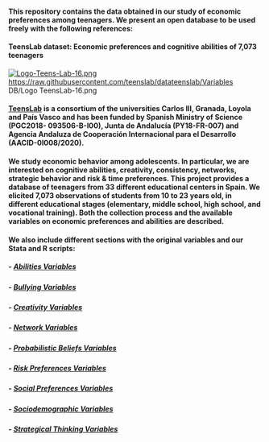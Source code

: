 #### This repository contains the data obtained in our study of economic preferences among teenagers. We present an open database to be used freely with the following references:
#### TeensLab dataset: Economic preferences and cognitive abilities of 7,073 teenagers
[![Logo-Teens-Lab-16.png](https://i.postimg.cc/vHRpgfH3/Logo-Teens-Lab-16.png)](https://postimg.cc/G9QM6BDy)
https://raw.githubusercontent.com/teenslab/datateenslab/Variables DB/Logo TeensLab-16.png

#### [TeensLab](https://loyolabehlab.org/teenslab/) is a consortium of the universities Carlos III, Granada, Loyola and País Vasco and has been funded by Spanish Ministry of Science (PGC2018- 093506-B-I00), Junta de Andalucía (PY18-FR-007) and Agencia Andaluza de Cooperación Internacional para el Desarrollo (AACID-0I008/2020).
#### We study economic behavior among adolescents. In particular, we are interested on cognitive abilities, creativity, consistency, networks, strategic behavior and risk & time preferences. This project provides a database of teenagers from 33 different educational centers in Spain. We elicited 7,073 observations of students from 10 to 23 years old, in different educational stages (elementary, middle school, high school, and vocational training). Both the collection process and the available variables on economic preferences and abilities are described.
#### We also include different sections with the original variables and our Stata and R scripts: 
##### - [Abilities Variables](https://github.com/teenslab/datateenslab/tree/f664beb33b9443b2a129d39241b7e781220b8797/Variables%20DB/Abilities_Variables%20DB)
##### - [Bullying Variables](https://github.com/teenslab/datateenslab/tree/f664beb33b9443b2a129d39241b7e781220b8797/Variables%20DB/Bullying_Variables%20DB)
##### - [Creativity Variables](https://github.com/teenslab/datateenslab/tree/f664beb33b9443b2a129d39241b7e781220b8797/Variables%20DB)
##### - [Network Variables](https://github.com/teenslab/datateenslab/tree/f664beb33b9443b2a129d39241b7e781220b8797/Variables%20DB/Networks_Variables%20DB)
##### - [Probabilistic Beliefs Variables](https://github.com/teenslab/datateenslab/tree/f664beb33b9443b2a129d39241b7e781220b8797/Variables%20DB/Probabilistic_Beliefs_Variables%20DB)
##### - [Risk Preferences Variables](https://github.com/teenslab/datateenslab/tree/f664beb33b9443b2a129d39241b7e781220b8797/Variables%20DB/Risk_Preferences_Variable%20DB)
##### - [Social Preferences Variables](https://github.com/teenslab/datateenslab/tree/f664beb33b9443b2a129d39241b7e781220b8797/Variables%20DB/Social_Prefrences_Variables%20DB)
##### - [Sociodemographic Variables](https://github.com/teenslab/datateenslab/tree/f664beb33b9443b2a129d39241b7e781220b8797/Variables%20DB/Sociodemographic_Variables%20DB)
##### - [Strategical Thinking Variables](https://github.com/teenslab/datateenslab/tree/f664beb33b9443b2a129d39241b7e781220b8797/Variables%20DB/Strategical_Thinking_Variables%20DB)
